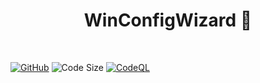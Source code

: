<h1 align="center">WinConfigWizard 🚀</h1>
<br>

[![GitHub](https://img.shields.io/github/license/Armoghans-Organization/WinConfigWizard)](https://github.com/Armoghans-Organization/WinConfigWizard/blob/main/LICENSE)
![Code Size](https://img.shields.io/github/languages/code-size/Armoghans-Organization/WinConfigWizard)
[![CodeQL](https://github.com/Armoghans-Organization/WinConfigWizard/actions/workflows/codeql.yml/badge.svg)](https://github.com/Armoghans-Organization/WinConfigWizard/actions/workflows/codeql.yml)
